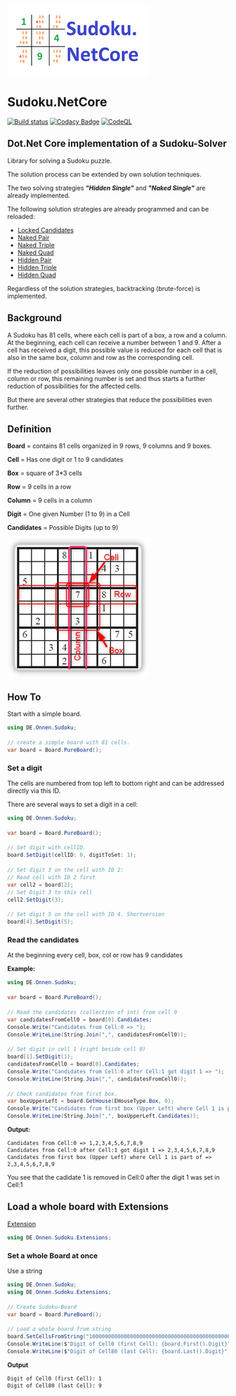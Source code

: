 <img src="Sudoku_Net-CoreV1_320x160.png" width="320">

# Sudoku.NetCore

[![Build status](https://ci.appveyor.com/api/projects/status/p3ke0nr0fhpk2o7f?svg=true)](https://ci.appveyor.com/project/diogenes25/sudoku-netcore-jlyw2)
[![Codacy Badge](https://app.codacy.com/project/badge/Grade/82eefb090e91426c9c293856039efb15)](https://app.codacy.com/gh/diogenes25/Sudoku.NetCore/dashboard?utm_source=gh\&utm_medium=referral\&utm_content=\&utm_campaign=Badge_grade)
[![CodeQL](https://github.com/diogenes25/Sudoku.NetCore/actions/workflows/codeql.yml/badge.svg)](https://github.com/diogenes25/Sudoku.NetCore/actions/workflows/codeql.yml)

## Dot.Net Core implementation of a Sudoku-Solver

Library for solving a Sudoku puzzle.

The solution process can be extended by own solution techniques.

The two solving strategies ***"Hidden Single"*** and ***"Naked Single"*** are already implemented.

The following solution strategies are already programmed and can be reloaded:

*   [Locked Candidates](Sudoku.SolveTechniqueLockedCandidates)
*   [Naked Pair](Sudoku.SolveTechniqueDTQ)
*   [Naked Triple](Sudoku.SolveTechniqueDTQ)
*   [Naked Quad](Sudoku.SolveTechniqueDTQ)
*   [Hidden Pair](Sudoku.SolveTechniqueHiddenDTQ)
*   [Hidden Triple](Sudoku.SolveTechniqueHiddenDTQ)
*   [Hidden Quad](Sudoku.SolveTechniqueHiddenDTQ)

Regardless of the solution strategies, backtracking (brute-force) is implemented.

## Background

A Sudoku has 81 cells, where each cell is part of a box, a row and a column.
At the beginning, each cell can receive a number between 1 and 9.
After a cell has received a digit, this possible value is reduced for each cell that is also in the same box, column and row as the corresponding cell.

If the reduction of possibilities leaves only one possible number in a cell, column or row, this remaining number is set and thus starts a further reduction of possibilities for the affected cells.

But there are several other strategies that reduce the possibilities even further.

## Definition

**Board** = contains 81 cells organized in 9 rows, 9 columns and 9 boxes.

**Cell** = Has one digit or 1 to 9 candidates

**Box** = square of 3\*3 cells

**Row** = 9 cells in a row

**Column** = 9 cells in a column

**Digit** = One given Number (1 to 9) in a Cell

**Candidates** = Possible Digits (up to 9)

<img src="SudokuCRC.png">

## How To

Start with a simple board.

```csharp
using DE.Onnen.Sudoku;

// create a simple board with 81 cells.
var board = Board.PureBoard();
```

### Set a digit

The cells are numbered from top left to bottom right and can be addressed directly via this ID.

There are several ways to set a digit in a cell:

```csharp
using DE.Onnen.Sudoku;

var board = Board.PureBoard();

// Set digit with cellID.
board.SetDigit(cellID: 0, digitToSet: 1);

// Set digit 3 on the cell with ID 2:
// Read cell with ID 2 first
var cell2 = board[2];
// Set Digit 3 to this cell
cell2.SetDigit(3);

// Set digit 5 on the cell with ID 4. Shortversion
board[4].SetDigit(5);

```

### Read the candidates

At the beginning every cell, box, col or row has 9 candidates

**Example:**

```csharp
using DE.Onnen.Sudoku;

var board = Board.PureBoard();

// Read the candidates (collection of int) from cell 0
var candidatesFromCell0 = board[0].Candidates;
Console.Write("Candidates from Cell:0 => ");
Console.WriteLine(String.Join(",", candidatesFromCell0));

// Set digit in cell 1 (right beside cell 0)
board[1].SetDigit(1);
candidatesFromCell0 = board[0].Candidates;
Console.Write("Candidates from Cell:0 after Cell:1 got digit 1 => ");
Console.WriteLine(String.Join(",", candidatesFromCell0));

// Check candidates from first box.
var boxUpperLeft = board.GetHouse(EHouseType.Box, 0);
Console.Write("Candidates from first box (Upper Left) where Cell 1 is part of => ");
Console.WriteLine(String.Join(",", boxUpperLeft.Candidates));
```

**Output:**

```console
Candidates from Cell:0 => 1,2,3,4,5,6,7,8,9
Candidates from Cell:0 after Cell:1 got digit 1 => 2,3,4,5,6,7,8,9
Candidates from first box (Upper Left) where Cell 1 is part of => 2,3,4,5,6,7,8,9
```

You see that the cadidate 1 is removed in Cell:0 after the digit 1 was set in Cell:1

## Load a whole board with Extensions

[Extension](Sudoku.Extensions)

```csharp
using DE.Onnen.Sudoku.Extensions;
```

### Set a whole Board at once

Use a string

```csharp
using DE.Onnen.Sudoku;
using DE.Onnen.Sudoku.Extensions;

// Create Sudoku-Board
var board = Board.PureBoard();

// Load a whole board from string
board.SetCellsFromString("100000000000000000000000000000000000000000000000000000000000000000000000000000009");
Console.WriteLine($"Digit of Cell0 (first Cell): {board.First().Digit}");
Console.WriteLine($"Digit of Cell80 (last Cell): {board.Last().Digit}");
```

**Output**

```console
Digit of Cell0 (first Cell): 1
Digit of Cell80 (last Cell): 9
```
